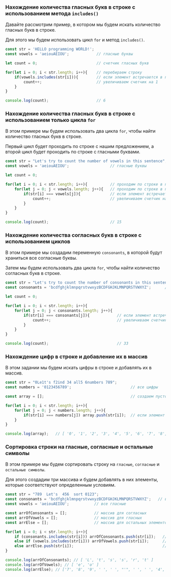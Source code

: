 ### Нахождение количества гласных букв в строке с использованием метода `includes()`

Давайте рассмотрим пример, в котором мы будем искать количество гласных букв в строке. 

Для этого мы будем использовать цикл `for` и метод `includes()`.

```javascript
const str = 'HELLO programming WORLD!';
const vowels = 'aeiouAEIOU';            // гласные буквы

let count = 0;                          // счетчик гласных букв

for(let i = 0; i < str.length; i++){    // перебираем строку
    if(vowels.includes(str[i])){        // если элемент встречается в переменной `vowels`
        count++;                        // увеличиваем счетчик на 1
    }
}

console.log(count);                     // 6
```


### Нахождение количества гласных букв в строке с использованием только цикла `for`

В этом примере мы будем использовать два цикла `for`, чтобы найти количество гласных букв в строке.

Первый цикл будет проходить по строке с нашим предложением, а второй цикл будет проходить по строке с гласными буквами.

```javascript
const str = "Let's try to count the number of vowels in this sentence";
const vowels = 'aeiouAEIOU';                  // гласные буквы

let count = 0;

for(let i = 0; i < str.length; i++){          // проходим по строке в переменной `str`
    for(let j = 0; j < vowels.length; j++){   // проходим по строке в переменной `vowels`
        if(str[i] === vowels[j]){             // если элемент встречается в переменной `vowels`
            count++;                          // увеличиваем счетчик на 1
        }
    }
}

console.log(count);                           // 15
```


### Нахождение количества согласных букв в строке с использованием циклов

В этом примере мы создадим переменную `consonants`, в которой будут храниться все согласные буквы.

Затем мы будем использовать два цикла `for`, чтобы найти количество согласных букв в строке.

```javascript
const str = "Let's try to count the number of consonants in this sentence";
const consonants = 'bcdfghjklmnpqrstvwxyzBCDFGHJKLMNPQRSTVWXYZ';      // согласные буквы

let count = 0;

for(let i = 0; i < str.length; i++){
    for(let j = 0; j < consonants.length; j++){
        if(str[i] === consonants[j]){            // если элемент встречается в переменной `consonants`
            count++;                             // увеличиваем счетчик на 1
        }
    }
}

console.log(count);                              // 33
```


### Нахождение цифр в строке и добавление их в массив

В этом задании мы будем искать цифры в строке и добавлять их в массив.

```javascript
const str = "0Le1t's f2ind 34 all5 6numbers 789";
const numbers = '0123456789';                          // все цифры

const array = [];                                      // создаем пустой массив

for(let i = 0; i < str.length; i++){
    for(let j = 0; j < numbers.length; j++){
        if(str[i] === numbers[j]) array.push(str[i]);  // если элемент из строки равен цифре, то добавляем ее в массив
    }
}

console.log(array);   // [ '0', '1', '2', '3', '4', '5', '6', '7', '8', '9' ]
```


### Сортировка строки на гласные, согласные и остальные символы

В этом примере мы будем сортировать строку на `гласные`, `согласные` и `остальные символы`.

Для этого создадим три массива и будем добавлять в них элементы, которые соответствуют определенным условиям.

```javascript
const str = "789  Let's  456  sort 0123";
const consonants = 'bcdfghjklmnpqrstvwxyzBCDFGHJKLMNPQRSTVWXYZ';   // все согласные
const vowels = 'aeiouAEIOU';           // все гласные

const arrOfConsonants = [];            // массив для согласных
const arrOfVowels = [];                // массив для гласных
const arrElse = [];                    // массив для остальных элементов

for(let i = 0; i < str.length; i++){
    if (consonants.includes(str[i])) arrOfConsonants.push(str[i]);   // если элемент входит в строку с согласными, то добавляем его в массив с согласными
    else if (vowels.includes(str[i])) arrOfVowels.push(str[i]);      // если элемент входит в строку с гласными, то добавляем его в массив с гласными
    else arrElse.push(str[i]);                                       // иначе добавляем его в массив с остальными элементами
}

console.log(arrOfConsonants); // [ 'L', 't', 's', 's', 'r', 't' ]
console.log(arrOfVowels); // [ 'e', 'o' ]
console.log(arrElse); // ['7', '8', '9', ' ', ' ', "'", ' ', ' ', '4', '5', '6', ' ', ' ', ' ', '0', '1', '2', '3']
```